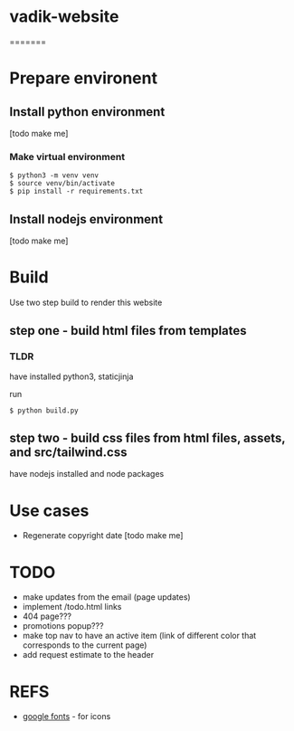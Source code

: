 # vadik-website
=======

# Prepare environent
## Install python environment
[todo make me]
### Make virtual environment
```
$ python3 -m venv venv
$ source venv/bin/activate
$ pip install -r requirements.txt
```
## Install nodejs environment
[todo make me]

# Build
Use two step build to render this website

## step one - build html files from templates
### TLDR
have installed python3, staticjinja

run
```
$ python build.py
```
## step two - build css files from html files, assets, and src/tailwind.css
have nodejs installed and node packages

# Use cases
- Regenerate copyright date [todo make me]

# TODO
- make updates from the email (page updates)
- implement /todo.html links
- 404 page???
- promotions popup???
- make top nav to have an active item (link of different color that corresponds to the current page)
- add request estimate to the header


# REFS
- [google fonts](https://fonts.google.com/icons?icon.query=time&icon.size=24&icon.color=%231f1f1f) - for icons

